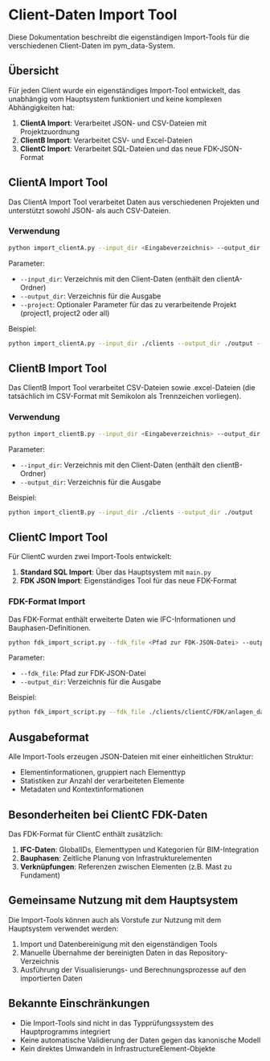 # Client-Daten Import Tool

Diese Dokumentation beschreibt die eigenständigen Import-Tools für die verschiedenen Client-Daten im pym_data-System.

## Übersicht

Für jeden Client wurde ein eigenständiges Import-Tool entwickelt, das unabhängig vom Hauptsystem funktioniert und keine komplexen Abhängigkeiten hat:

1. **ClientA Import**: Verarbeitet JSON- und CSV-Dateien mit Projektzuordnung
2. **ClientB Import**: Verarbeitet CSV- und Excel-Dateien 
3. **ClientC Import**: Verarbeitet SQL-Dateien und das neue FDK-JSON-Format

## ClientA Import Tool

Das ClientA Import Tool verarbeitet Daten aus verschiedenen Projekten und unterstützt sowohl JSON- als auch CSV-Dateien.

### Verwendung

```bash
python import_clientA.py --input_dir <Eingabeverzeichnis> --output_dir <Ausgabeverzeichnis> [--project <Projektname>]
```

Parameter:
- `--input_dir`: Verzeichnis mit den Client-Daten (enthält den clientA-Ordner)
- `--output_dir`: Verzeichnis für die Ausgabe
- `--project`: Optionaler Parameter für das zu verarbeitende Projekt (project1, project2 oder all)

Beispiel:
```bash
python import_clientA.py --input_dir ./clients --output_dir ./output --project project1
```

## ClientB Import Tool

Das ClientB Import Tool verarbeitet CSV-Dateien sowie .excel-Dateien (die tatsächlich im CSV-Format mit Semikolon als Trennzeichen vorliegen).

### Verwendung

```bash
python import_clientB.py --input_dir <Eingabeverzeichnis> --output_dir <Ausgabeverzeichnis>
```

Parameter:
- `--input_dir`: Verzeichnis mit den Client-Daten (enthält den clientB-Ordner)
- `--output_dir`: Verzeichnis für die Ausgabe

Beispiel:
```bash
python import_clientB.py --input_dir ./clients --output_dir ./output
```

## ClientC Import Tool

Für ClientC wurden zwei Import-Tools entwickelt:

1. **Standard SQL Import**: Über das Hauptsystem mit `main.py`
2. **FDK JSON Import**: Eigenständiges Tool für das neue FDK-Format

### FDK-Format Import

Das FDK-Format enthält erweiterte Daten wie IFC-Informationen und Bauphasen-Definitionen.

```bash
python fdk_import_script.py --fdk_file <Pfad zur FDK-JSON-Datei> --output_dir <Ausgabeverzeichnis>
```

Parameter:
- `--fdk_file`: Pfad zur FDK-JSON-Datei
- `--output_dir`: Verzeichnis für die Ausgabe

Beispiel:
```bash
python fdk_import_script.py --fdk_file ./clients/clientC/FDK/anlagen_daten.json --output_dir ./output
```

## Ausgabeformat

Alle Import-Tools erzeugen JSON-Dateien mit einer einheitlichen Struktur:

- Elementinformationen, gruppiert nach Elementtyp
- Statistiken zur Anzahl der verarbeiteten Elemente
- Metadaten und Kontextinformationen

## Besonderheiten bei ClientC FDK-Daten

Das FDK-Format für ClientC enthält zusätzlich:

1. **IFC-Daten**: GlobalIDs, Elementtypen und Kategorien für BIM-Integration
2. **Bauphasen**: Zeitliche Planung von Infrastrukturelementen
3. **Verknüpfungen**: Referenzen zwischen Elementen (z.B. Mast zu Fundament)

## Gemeinsame Nutzung mit dem Hauptsystem

Die Import-Tools können auch als Vorstufe zur Nutzung mit dem Hauptsystem verwendet werden:

1. Import und Datenbereinigung mit den eigenständigen Tools
2. Manuelle Übernahme der bereinigten Daten in das Repository-Verzeichnis
3. Ausführung der Visualisierungs- und Berechnungsprozesse auf den importierten Daten

## Bekannte Einschränkungen

- Die Import-Tools sind nicht in das Typprüfungssystem des Hauptprogramms integriert
- Keine automatische Validierung der Daten gegen das kanonische Modell
- Kein direktes Umwandeln in InfrastructureElement-Objekte